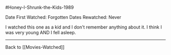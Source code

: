 #Honey-I-Shrunk-the-Kids-1989

Date First Watched:  Forgotten
Dates Rewatched:  Never

I watched this one as a kid and I don't remember anything about it.  I think I was very young AND I fell asleep.

---
Back to [[Movies-Watched]]